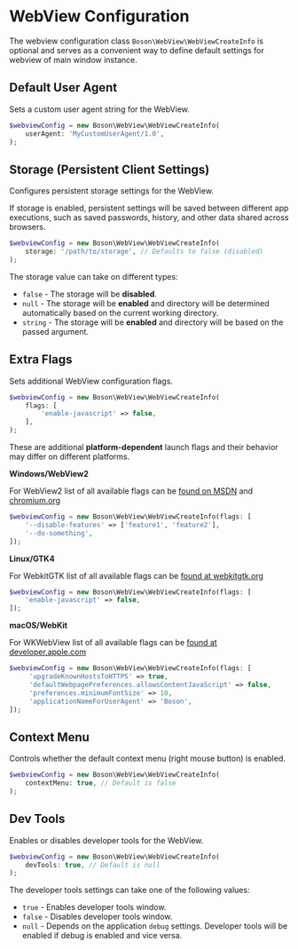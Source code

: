 
# WebView Configuration

The webview configuration class `Boson\WebView\WebViewCreateInfo` is
<tooltip term="optional class">optional</tooltip> and serves as a convenient way to 
define default settings for webview of main window instance.


## Default User Agent

Sets a custom user agent string for the WebView.

```php
$webviewConfig = new Boson\WebView\WebViewCreateInfo( 
    userAgent: 'MyCustomUserAgent/1.0',
);
```


## Storage (Persistent Client Settings)

Configures persistent storage settings for the WebView.

If storage is enabled, persistent settings will be saved between
different app executions, such as saved passwords, history, and other data
shared across browsers.

```php
$webviewConfig = new Boson\WebView\WebViewCreateInfo( 
    storage: '/path/to/storage', // Defaults to false (disabled)
);
```

The storage value can take on different types:
- `false` - The storage will be **disabled**.
- `null` - The storage will be **enabled** and directory will be
  determined automatically based on the current working directory.
- `string` - The storage will be **enabled** and directory will be
  based on the passed argument.


## Extra Flags

Sets additional WebView configuration flags.

```php
$webviewConfig = new Boson\WebView\WebViewCreateInfo( 
    flags: [
        'enable-javascript' => false,
    ],
);
```

These are additional **platform-dependent** launch flags and their behavior may
differ on different platforms.

**Windows/WebView2**

For WebView2 list of all available flags can be 
[found on MSDN](https://learn.microsoft.com/en-us/dotnet/api/microsoft.web.webview2.core.corewebview2environmentoptions.additionalbrowserarguments)
and [chromium.org](https://www.chromium.org/developers/how-tos/run-chromium-with-flags)
```php
$webviewConfig = new Boson\WebView\WebViewCreateInfo(flags: [
    '--disable-features' => ['feature1', 'feature2'],
    '--do-something',
]);
```

**Linux/GTK4**

For WebkitGTK list of all available flags can be 
[found at webkitgtk.org](https://webkitgtk.org/reference/webkitgtk/stable/class.Settings.html#properties)
```php
$webviewConfig = new Boson\WebView\WebViewCreateInfo(flags: [
    'enable-javascript' => false,
]);
```

**macOS/WebKit**

For WKWebView list of all available flags can be 
[found at developer.apple.com](https://developer.apple.com/documentation/webkit/wkwebviewconfiguration)
```php
$webviewConfig = new Boson\WebView\WebViewCreateInfo(flags: [
     'upgradeKnownHostsToHTTPS' => true,
     'defaultWebpagePreferences.allowsContentJavaScript' => false,
     'preferences.minimumFontSize' => 10,
     'applicationNameForUserAgent' => 'Boson',
]);
```


## Context Menu

Controls whether the default context menu (right mouse button) is enabled.

```php
$webviewConfig = new Boson\WebView\WebViewCreateInfo( 
    contextMenu: true, // Default is false
);
```


## Dev Tools

Enables or disables developer tools for the WebView.

```php
$webviewConfig = new Boson\WebView\WebViewCreateInfo( 
    devTools: true, // Default is null
);
```

The developer tools settings can take one of the following values:
- `true` - Enables developer tools window.
- `false` - Disables developer tools window.
- `null` - Depends on the application `debug` settings.
  Developer tools will be enabled if debug is enabled and vice versa.
